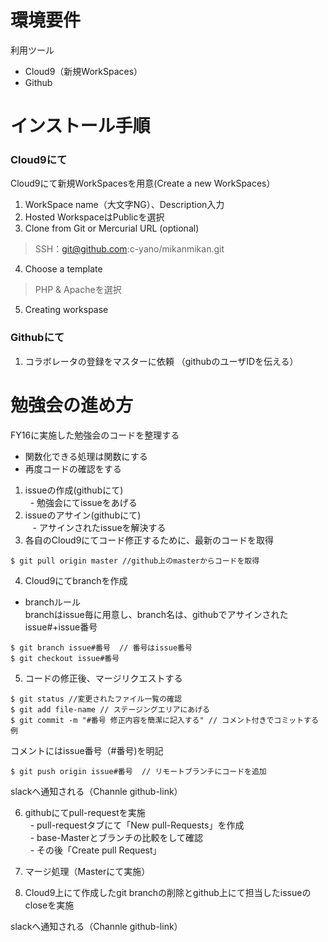 # 環境要件  
利用ツール  
- Cloud9（新規WorkSpaces）  
- Github  

# インストール手順  
### Cloud9にて  
Cloud9にて新規WorkSpacesを用意(Create a new WorkSpaces）  
1. WorkSpace name（大文字NG）、Description入力  
2. Hosted WorkspaceはPublicを選択  
3. Clone from Git or Mercurial URL (optional)  
> SSH：git@github.com:c-yano/mikanmikan.git   
4. Choose a template  
> PHP & Apacheを選択  
5. Creating workspase  

### Githubにて  
1. コラボレータの登録をマスターに依頼 （githubのユーザIDを伝える）  

# 勉強会の進め方  
FY16に実施した勉強会のコードを整理する  
- 関数化できる処理は関数にする  
- 再度コードの確認をする  

1. issueの作成(githubにて)  
    - 勉強会にてissueをあげる  
2. issueのアサイン(githubにて)  
    - アサインされたissueを解決する  
3. 各自のCloud9にてコード修正するために、最新のコードを取得  
```
$ git pull origin master //github上のmasterからコードを取得
```
4. Cloud9にてbranchを作成

* branchルール  
branchはissue毎に用意し、branch名は、githubでアサインされたissue#+issue番号  
```
$ git branch issue#番号  // 番号はissue番号
$ git checkout issue#番号
```
5. コードの修正後、マージリクエストする  
```
$ git status //変更されたファイル一覧の確認
$ git add file-name // ステージングエリアにあげる
$ git commit -m "#番号 修正内容を簡潔に記入する" // コメント付きでコミットする例
```
コメントにはissue番号（#番号)を明記
```
$ git push origin issue#番号  // リモートブランチにコードを追加
```
slackへ通知される（Channle github-link）  

6. githubにてpull-requestを実施  
    - pull-requestタブにて「New pull-Requests」を作成  
    - base-Masterとブランチの比較をして確認  
    - その後「Create pull Request」  

7. マージ処理（Masterにて実施）  

8. Cloud9上にて作成したgit branchの削除とgithub上にて担当したissueのcloseを実施  

slackへ通知される（Channle github-link）  
